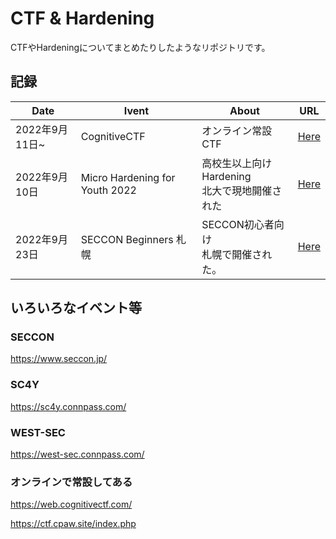 # CTF & Hardening

CTFやHardeningについてまとめたりしたようなリポジトリです。

## 記録

|Date|Ivent|About|URL|
|---|---|---|---|
|2022年9月11日~|CognitiveCTF|オンライン常設CTF|[Here](./CognitiveCTF)|
|2022年9月10日|Micro Hardening for Youth 2022|高校生以上向けHardening<br>北大で現地開催された|[Here](./Micro_Hardening_for_Youth_2022)|
|2022年9月23日|SECCON Beginners 札幌|SECCON初心者向け<br>札幌で開催された。|[Here](./seccon_beginners_2022-9-23)|

## いろいろなイベント等

### SECCON
https://www.seccon.jp/

### SC4Y
https://sc4y.connpass.com/

### WEST-SEC
https://west-sec.connpass.com/

### オンラインで常設してある
https://web.cognitivectf.com/

https://ctf.cpaw.site/index.php
